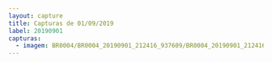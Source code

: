 ```yaml
---
layout: capture
title: Capturas de 01/09/2019
label: 20190901
capturas:
  - imagem: BR0004/BR0004_20190901_212416_937609/BR0004_20190901_212416_937609_stack_1_meteors.jpg
---
```

